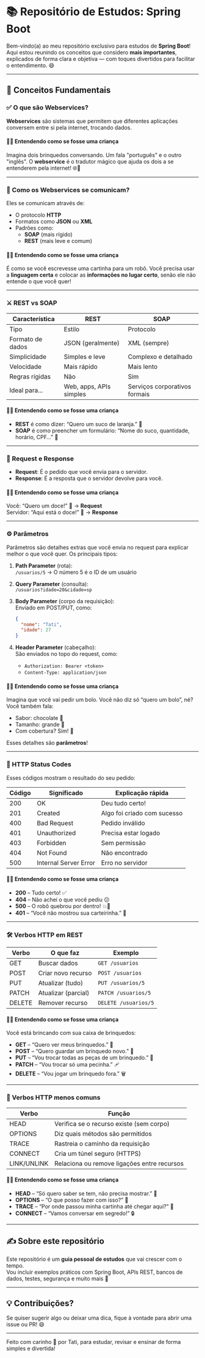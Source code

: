 
# 📚 Repositório de Estudos: Spring Boot

Bem-vindo(a) ao meu repositório exclusivo para estudos de **Spring Boot**!  
Aqui estou reunindo os conceitos que considero **mais importantes**, explicados de forma clara e objetiva — com toques divertidos para facilitar o entendimento. 😄

---

## 🧩 Conceitos Fundamentais

### ✅ O que são Webservices?

**Webservices** são sistemas que permitem que diferentes aplicações conversem entre si pela internet, trocando dados.

#### 🧸🌟 Entendendo como se fosse uma criança
Imagina dois brinquedos conversando. Um fala "português" e o outro "inglês". O **webservice** é o tradutor mágico que ajuda os dois a se entenderem pela internet! 🌐🤖

---

### 🔄 Como os Webservices se comunicam?

Eles se comunicam através de:
- O protocolo **HTTP**
- Formatos como **JSON** ou **XML**
- Padrões como:
  - **SOAP** (mais rígido)
  - **REST** (mais leve e comum)

#### 🧸🌟 Entendendo como se fosse uma criança
É como se você escrevesse uma cartinha para um robô. Você precisa usar a **linguagem certa** e colocar as **informações no lugar certo**, senão ele não entende o que você quer!

---

### ⚔️ REST vs SOAP

| Característica        | REST                          | SOAP                             |
|-----------------------|-------------------------------|----------------------------------|
| Tipo                  | Estilo                        | Protocolo                        |
| Formato de dados      | JSON (geralmente)             | XML (sempre)                     |
| Simplicidade          | Simples e leve                | Complexo e detalhado             |
| Velocidade            | Mais rápido                   | Mais lento                       |
| Regras rígidas        | Não                           | Sim                              |
| Ideal para...         | Web, apps, APIs simples       | Serviços corporativos formais    |

#### 🧸🌟 Entendendo como se fosse uma criança
- **REST** é como dizer: “Quero um suco de laranja.” 🍊  
- **SOAP** é como preencher um formulário: “Nome do suco, quantidade, horário, CPF…” 🧾

---

### 🔁 Request e Response

- **Request**: É o pedido que você envia para o servidor.
- **Response**: É a resposta que o servidor devolve para você.

#### 🧸🌟 Entendendo como se fosse uma criança
Você: “Quero um doce!” 🍬 → **Request**  
Servidor: “Aqui está o doce!” 🎁 → **Response**

---

### ⚙️ Parâmetros

Parâmetros são detalhes extras que você envia no request para explicar melhor o que você quer. Os principais tipos:

1. **Path Parameter** (rota):  
   `/usuarios/5` → O número 5 é o ID de um usuário

2. **Query Parameter** (consulta):  
   `/usuarios?idade=20&cidade=sp`

3. **Body Parameter** (corpo da requisição):  
   Enviado em POST/PUT, como:
   ```json
   {
     "nome": "Tati",
     "idade": 27
   }
   ```

4. **Header Parameter** (cabeçalho):  
   São enviados no topo do request, como:
   - `Authorization: Bearer <token>`
   - `Content-Type: application/json`

#### 🧸🌟 Entendendo como se fosse uma criança
Imagina que você vai pedir um bolo. Você não diz só “quero um bolo”, né?  
Você também fala:
- Sabor: chocolate 🍫
- Tamanho: grande 🎂
- Com cobertura? Sim! 🍓

Esses detalhes são **parâmetros**!

---

### 🔢 HTTP Status Codes

Esses códigos mostram o resultado do seu pedido:

| Código | Significado              | Explicação rápida                     |
|--------|--------------------------|--------------------------------------|
| 200    | OK                       | Deu tudo certo!                      |
| 201    | Created                  | Algo foi criado com sucesso          |
| 400    | Bad Request              | Pedido inválido                      |
| 401    | Unauthorized             | Precisa estar logado                 |
| 403    | Forbidden                | Sem permissão                        |
| 404    | Not Found                | Não encontrado                       |
| 500    | Internal Server Error    | Erro no servidor                     |

#### 🧸🌟 Entendendo como se fosse uma criança
- **200** – Tudo certo! ✅  
- **404** – Não achei o que você pediu 😕  
- **500** – O robô quebrou por dentro! 💥🤖  
- **401** – “Você não mostrou sua carteirinha.” 🪪

---

### 🛠️ Verbos HTTP em REST

| Verbo    | O que faz                | Exemplo                         |
|----------|--------------------------|----------------------------------|
| GET      | Buscar dados             | `GET /usuarios`                 |
| POST     | Criar novo recurso       | `POST /usuarios`                |
| PUT      | Atualizar (tudo)         | `PUT /usuarios/5`               |
| PATCH    | Atualizar (parcial)      | `PATCH /usuarios/5`             |
| DELETE   | Remover recurso          | `DELETE /usuarios/5`            |

#### 🧸🌟 Entendendo como se fosse uma criança
Você está brincando com sua caixa de brinquedos:

- **GET** – “Quero ver meus brinquedos.” 👀  
- **POST** – “Quero guardar um brinquedo novo.” 🧸  
- **PUT** – “Vou trocar todas as peças de um brinquedo.” 🔧  
- **PATCH** – “Vou trocar só uma pecinha.” 🩹  
- **DELETE** – “Vou jogar um brinquedo fora.” 🗑️

---

### 🧠 Verbos HTTP menos comuns

| Verbo     | Função                                 |
|-----------|----------------------------------------|
| HEAD      | Verifica se o recurso existe (sem corpo) |
| OPTIONS   | Diz quais métodos são permitidos         |
| TRACE     | Rastreia o caminho da requisição         |
| CONNECT   | Cria um túnel seguro (HTTPS)             |
| LINK/UNLINK | Relaciona ou remove ligações entre recursos |

#### 🧸🌟 Entendendo como se fosse uma criança
- **HEAD** – “Só quero saber se tem, não precisa mostrar.” 🙈  
- **OPTIONS** – “O que posso fazer com isso?” 🤔  
- **TRACE** – “Por onde passou minha cartinha até chegar aqui?” 🧭  
- **CONNECT** – “Vamos conversar em segredo!” 🔒

---

## ✍️ Sobre este repositório

Este repositório é um **guia pessoal de estudos** que vai crescer com o tempo.  
Vou incluir exemplos práticos com Spring Boot, APIs REST, bancos de dados, testes, segurança e muito mais 🚀

---

## 💡 Contribuições?

Se quiser sugerir algo ou deixar uma dica, fique à vontade para abrir uma issue ou PR! 😄

---

Feito com carinho 💖 por Tati, para estudar, revisar e ensinar de forma simples e divertida!

